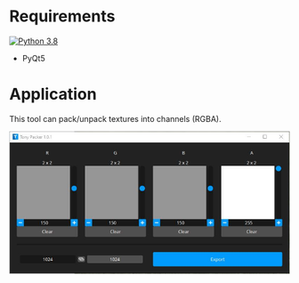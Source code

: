 # Requirements
[![Python 3.8](https://img.shields.io/badge/python-3.8-blue.svg)](https://www.python.org/downloads/release/python-3811/)
- PyQt5

# Application

This tool can pack/unpack textures into channels (RGBA).

![Window](resources/window.jpg?raw=true "Title")
